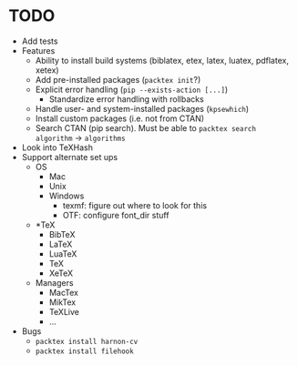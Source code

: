 TODO
====

* Add tests
* Features
	* Ability to install build systems (biblatex, etex, latex, luatex, pdflatex, xetex)
	* Add pre-installed packages (`packtex init`?)
	* Explicit error handling (`pip --exists-action [...]`)
		* Standardize error handling with rollbacks
	* Handle user- and system-installed packages (`kpsewhich`)
	* Install custom packages (i.e. not from CTAN)
	* Search CTAN (pip search). Must be able to `packtex search algorithm` -> `algorithms`
* Look into TeXHash
* Support alternate set ups
	* OS
		* Mac
		* Unix
		* Windows
			* texmf: figure out where to look for this
			* OTF: configure font_dir stuff
	* *TeX
		* BibTeX
		* LaTeX
		* LuaTeX
		* TeX
		* XeTeX
	* Managers
		* MacTex
		* MikTex
		* TeXLive
		* ...
* Bugs
	* `packtex install harnon-cv`
	* `packtex install filehook`

